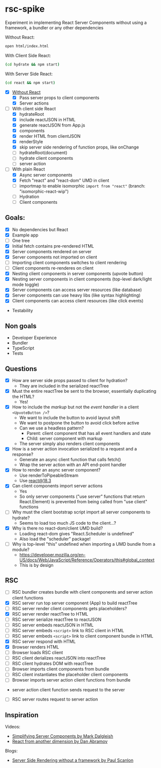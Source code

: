 # rsc-spike

Experiment in implementing React Server Components without using a framework, a bundler or any other dependencies

Without React:

```bash
open html/index.html
```

With Client Side React:

```bash
(cd hydrate && npm start)
```

With Server Side React:

```bash
(cd react && npm start)
```


- [x] [Without React](html/index.html)
  - [x] Pass server props to client components
  - [x] Server actions
- [ ] With client side React
  - [x] hydrateRoot
  - [x] include reactJSON in HTML
  - [x] generate reactJSON from App.js
  - [x] components
  - [x] render HTML from clientJSON
  - [x] renderStyle
  - [x] skip server side rendering of function props, like onChange 
  - [ ] hydrateRoot(document)
  - [ ] hydrate client components
  - [ ] server action
- [ ] With plain React
  - [x] Async server components
  - [x] Fetch "react" and "react-dom" UMD in client
  - [ ] importmap to enable isomorphic `import from "react"` (branch: "isomorphic-react-wip")
  - [ ] Hydration
  - [ ] Client components

## Goals:

- [x] No dependencies but React
- [x] Example app
- [ ] One tree
- [x] Initial fetch contains pre-rendered HTML
- [x] Server components rendered on server
- [x] Server components not imported on client
- [ ] Importing client components switches to client rendering
- [ ] Client components re-renderes on client
- [x] Nesting client components in server components (upvote button)
- [x] Nesting server components in client components (top-level dark/light mode toggle)
- [x] Server components can access server resources (like database)
- [x] Server components can use heavy libs (like syntax highlighting)
- [x] Client components can access client resources (like click events)
- Testability

## Non goals

- Developer Experience
- Bundler
- TypeScript
- Tests

## Questions

- [x] How are server side props passed to client for hydration?
  - They are included in the serialized reactTree
- [x] Must the entire <App /> reactTree be sent to the browser, essentially duplicating the HTML? 
  - Yes!
- [x] How to include the *markup* but not the *event handler* in a client `<UpvoteButton />`?
  - We want to include the button to avoid layout shift
  - We want to postpone the button to avoid click before active
  - Can we use a headless pattern?
    - Parent: client component that has all event handlers and state
    - Child: server component with markup
  - The server simply also renders client components
- [x] How is a server action invocation serialized to a request and a response?
  - Generate an async client function that calls fetch()
  - Wrap the server action with an API end-point handler
- [x] How to render an async server component?
  - Use renderToPipeableStream
  - Use react@18.3
- [x] Can client components import server actions
  - Yes
  - So only server components ("use server" functions that return React.Element) is prevented from being called from "use client" functions
- [ ] Why must the client bootstrap script import all server components to hydrate?
  - Seems to load too much JS code to the client...?
- [x] Why is there no react-dom/client UMD build?
  - Loading react-dom gives "React.Scheduler is undefined"
  - Also load the "scheduler" package!
- [ ] Why is top-level "this" undefined when importing a UMD bundle from a module?
  - https://developer.mozilla.org/en-US/docs/Web/JavaScript/Reference/Operators/this#global_context
  - This is by design

## RSC

- [ ] RSC bundler creates bundle with client components and server action client functions
- [x] RSC server run top server component (App) to build reactTree
- [ ] RSC server render client components gets placeholders?
- [x] RSC server render reactTree to HTML
- [ ] RSC server serialize reactTree to reactJSON
- [ ] RSC server embeds reactJSON in HTML
- [ ] RSC server embeds `<script>` link to RSC client in HTML
- [ ] RSC server embeds `<script>` link to client component bundle in HTML
- [x] RSC server respond with HTML
- [x] Browser renders HTML
- [ ] Browser loads RSC client
- [ ] RSC client derializes reactJSON into reactTree
- [ ] RSC client hydrates DOM with reactTree
- [ ] Browser imports client components from bundle
- [ ] RSC client instantiates the placeholder client components
- [ ] Browser imports server action client functions from bundle
- server action client function sends request to the server
- [ ] RSC server routes request to server action


## Inspiration

Videos:

- [Simplifying Server Components by Mark Dalgleish](https://portal.gitnation.org/contents/simplifying-server-components) 
- [React from another dimension by Dan Abramov](https://youtu.be/zMf_xeGPn6s)


Blogs:

- [Server Side Rendering without a framework by Paul Scanlon](https://thenewstack.io/how-to-build-a-server-side-react-app-using-vite-and-express/)

